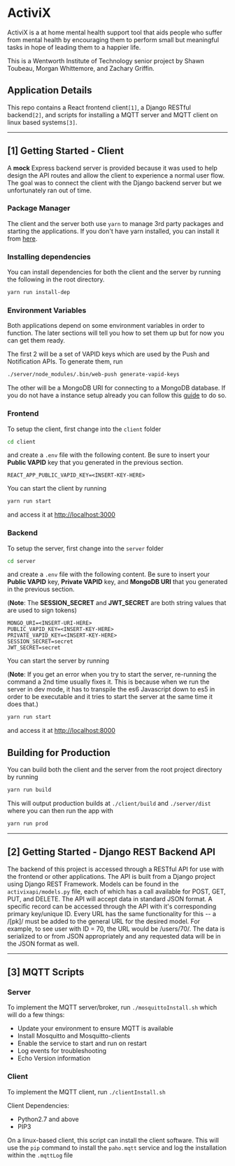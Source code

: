 # ActiviX

ActiviX is a at home mental health support tool that aids people who suffer from mental health by encouraging them to perform small but meaningful tasks in hope of leading them to a happier life.

This is a Wentworth Institute of Technology senior project by Shawn Toubeau, Morgan Whittemore, and Zachary Griffin.

## Application Details

This repo contains a React frontend client`[1]`, a Django RESTful backend`[2]`, and scripts for installing a MQTT server and MQTT client on linux based systems`[3]`.

---

## [1] Getting Started - Client

A **mock** Express backend server is provided because it was used to help design the API routes and allow the client to experience a normal user flow. The goal was to connect the client with the Django backend server but we unfortunately ran out of time.

### Package Manager

The client and the server both use `yarn` to manage 3rd party packages and starting the applications. If you don't have yarn installed, you can install it from [here](https://classic.yarnpkg.com/en/docs/install).

### Installing dependencies

You can install dependencies for both the client and the server by running the following in the root directory.

```bash
yarn run install-dep
```

### Environment Variables

Both applications depend on some environment variables in order to function. The later sections will tell you how to set them up but for now you can get them ready.

The first 2 will be a set of VAPID keys which are used by the Push and Notification APIs.
To generate them, run

```bash
./server/node_modules/.bin/web-push generate-vapid-keys
```

The other will be a MongoDB URI for connecting to a MongoDB database. If you do not have a instance setup already you can follow this [guide](https://docs.atlas.mongodb.com/getting-started/) to do so.

### Frontend

To setup the client, first change into the `client` folder

```bash
cd client
```

and create a `.env` file with the following content. Be sure to insert your **Public VAPID** key that you generated in the previous section.

```env
REACT_APP_PUBLIC_VAPID_KEY=<INSERT-KEY-HERE>
```

You can start the client by running

```bash
yarn run start
```

and access it at [http://localhost:3000](http://localhost:3000)

### Backend

To setup the server, first change into the `server` folder

```bash
cd server
```

and create a `.env` file with the following content. Be sure to insert your **Public VAPID** key, **Private VAPID** key, and **MongoDB URI** that you generated in the previous section.

(**Note**: The **SESSION_SECRET** and **JWT_SECRET** are both string values that are used to sign tokens)

```env
MONGO_URI=<INSERT-URI-HERE>
PUBLIC_VAPID_KEY=<INSERT-KEY-HERE>
PRIVATE_VAPID_KEY=<INSERT-KEY-HERE>
SESSION_SECRET=secret
JWT_SECRET=secret
```

You can start the server by running

(**Note**: If you get an error when you try to start the server, re-running the command a 2nd time usually fixes it. This is because when we run the server in dev mode, it has to transpile the es6 Javascript down to es5 in order to be executable and it tries to start the server at the same time it does that.)

```bash
yarn run start
```

and access it at [http://localhost:8000](http://localhost:8000)

## Building for Production

You can build both the client and the server from the root project directory by running

```bash
yarn run build
```

This will output production builds at `./client/build` and `./server/dist` where you can then run the app with

```bash
yarn run prod
```

---

## [2] Getting Started - Django REST Backend API

The backend of this project is accessed through a RESTful API for use with the frontend or other applications. The API is built from a Django project using Django REST Framework.
Models can be found in the `activixapi/models.py` file, each of which has a call available for POST, GET, PUT, and DELETE. The API will accept data in standard JSON format. A specific record can be accessed through the API with it's corresponding primary key/unique ID. Every URL has the same functionality for this -- a /[pk]/ must be added to the general URL for the desired model. For example, to see user with ID = 70, the URL would be /users/70/. The data is serialized to or from JSON appropriately and any requested data will be in the JSON format as well.

---

## [3] MQTT Scripts

### Server

To implement the MQTT server/broker, run `./mosquittoInstall.sh` which will do a few things:

- Update your environment to ensure MQTT is available
- Install Mosquitto and Mosquitto-clients
- Enable the service to start and run on restart
- Log events for troubleshooting
- Echo Version information

### Client

To implement the MQTT client, run `./clientInstall.sh`

Client Dependencies:

- Python2.7 and above
- PIP3

On a linux-based client, this script can install the client software. This will use the `pip` command to install the `paho.mqtt` service and log the installation within the `.mqttLog` file
